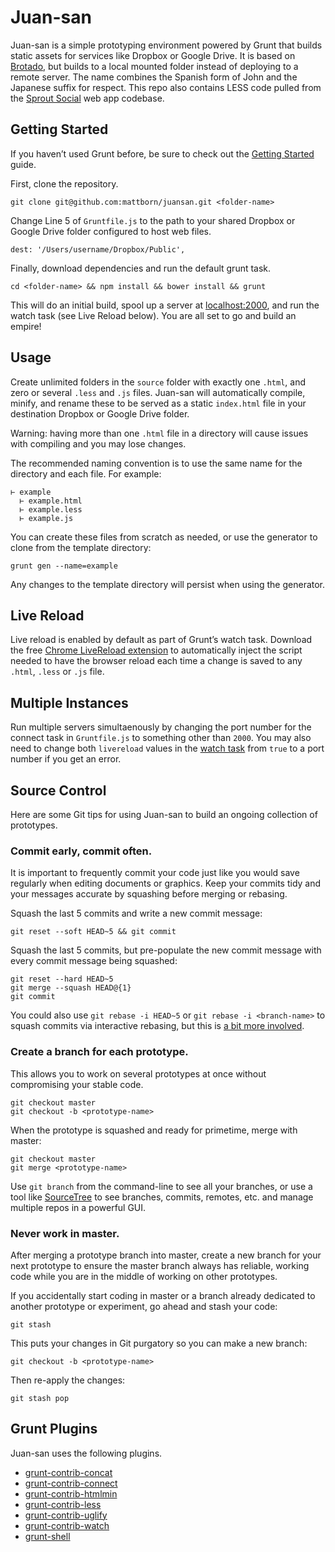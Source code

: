 
# Juan-san

Juan-san is a simple prototyping environment powered by Grunt that builds static assets for services like Dropbox or Google Drive. It is based on [Brotado](https://github.com/sproutsocial/brotado), but builds to a local mounted folder instead of deploying to a remote server. The name combines the Spanish form of John and the Japanese suffix for respect. This repo also contains LESS code pulled from the [Sprout Social](http://sproutsocial.com) web app codebase.

## Getting Started

If you haven’t used Grunt before, be sure to check out the [Getting Started](http://gruntjs.com/getting-started) guide.

First, clone the repository.

```
git clone git@github.com:mattborn/juansan.git <folder-name>
```

Change Line 5 of `Gruntfile.js` to the path to your shared Dropbox or Google Drive folder configured to host web files.

```
dest: '/Users/username/Dropbox/Public',
```

Finally, download dependencies and run the default grunt task.

```
cd <folder-name> && npm install && bower install && grunt
```

This will do an initial build, spool up a server at [localhost:2000](http://localhost:2000), and run the watch task (see Live Reload below). You are all set to go and build an empire!

## Usage

Create unlimited folders in the `source` folder with exactly one `.html`, and zero or several `.less` and `.js` files. Juan-san will automatically compile, minify, and rename these to be served as a static `index.html` file in your destination Dropbox or Google Drive folder.

Warning: having more than one `.html` file in a directory will cause issues with compiling and you may lose changes.

The recommended naming convention is to use the same name for the directory and each file. For example:

```
⊢ example
  ⊢ example.html
  ⊢ example.less
  ⊢ example.js
```

You can create these files from scratch as needed, or use the generator to clone from the template directory:

```
grunt gen --name=example
```

Any changes to the template directory will persist when using the generator.

## Live Reload

Live reload is enabled by default as part of Grunt’s watch task. Download the free [Chrome LiveReload extension](https://chrome.google.com/webstore/detail/livereload/jnihajbhpnppcggbcgedagnkighmdlei) to automatically inject the script needed to have the browser reload each time a change is saved to any `.html`, `.less` or `.js` file.

## Multiple Instances

Run multiple servers simultaenously by changing the port number for the connect task in `Gruntfile.js` to something other than `2000`. You may also need to change both `livereload` values in the [watch task](https://github.com/gruntjs/grunt-contrib-watch#optionslivereload) from `true` to a port number if you get an error.

## Source Control

Here are some Git tips for using Juan-san to build an ongoing collection of prototypes.

### Commit early, commit often.

It is important to frequently commit your code just like you would save regularly when editing documents or graphics. Keep your commits tidy and your messages accurate by squashing before merging or rebasing.

Squash the last 5 commits and write a new commit message:

```
git reset --soft HEAD~5 && git commit
```

Squash the last 5 commits, but pre-populate the new commit message with every commit message being squashed:

```
git reset --hard HEAD~5
git merge --squash HEAD@{1}
git commit
```

You could also use `git rebase -i HEAD~5` or `git rebase -i <branch-name>` to squash commits via interactive rebasing, but this is [a bit more involved](https://google.com/search?q=git+interactive-rebase).

### Create a branch for each prototype.

This allows you to work on several prototypes at once without compromising your stable code.

```
git checkout master
git checkout -b <prototype-name> 
```
When the prototype is squashed and ready for primetime, merge with master:

```
git checkout master
git merge <prototype-name>
```

Use `git branch` from the command-line to see all your branches, or use a tool like [SourceTree](http://sourcetreeapp.com) to see branches, commits, remotes, etc. and manage multiple repos in a powerful GUI.

### Never work in master.

After merging a prototype branch into master, create a new branch for your next prototype to ensure the master branch always has reliable, working code while you are in the middle of working on other prototypes.

If you accidentally start coding in master or a branch already dedicated to another prototype or experiment, go ahead and stash your code:

```
git stash
```

This puts your changes in Git purgatory so you can make a new branch:

```
git checkout -b <prototype-name>
```

Then re-apply the changes:

```
git stash pop
```

## Grunt Plugins

Juan-san uses the following plugins.

- [grunt-contrib-concat](https://github.com/gruntjs/grunt-contrib-concat)
- [grunt-contrib-connect](https://github.com/gruntjs/grunt-contrib-connect)
- [grunt-contrib-htmlmin](https://github.com/gruntjs/grunt-contrib-htmlmin)
- [grunt-contrib-less](https://github.com/gruntjs/grunt-contrib-less)
- [grunt-contrib-uglify](https://github.com/gruntjs/grunt-contrib-uglify)
- [grunt-contrib-watch](https://github.com/gruntjs/grunt-contrib-watch)
- [grunt-shell](https://github.com/sindresorhus/grunt-shell)
